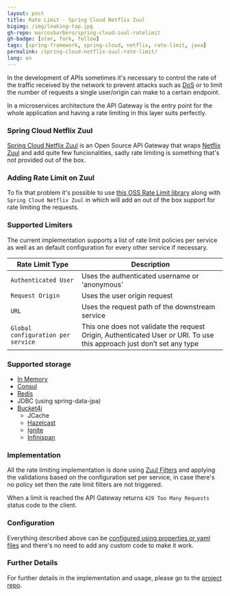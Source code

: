 ```yaml
---
layout: post
title: Rate Limit - Spring Cloud Netflix Zuul
bigimg: /img/leaking-tap.jpg
gh-repo: marcosbarbero/spring-cloud-zuul-ratelimit
gh-badge: [star, fork, follow]
tags: [spring-framework, spring-cloud, netflix, rate-limit, java]
permalink: /spring-cloud-netflix-zuul-rate-limit/
lang: en
---
```


In the development of APIs sometimes it's necessary to control the rate of the traffic received by the network 
to prevent attacks such as [DoS](https://en.wikipedia.org/wiki/Denial-of-service_attack) or to limit the number
of requests a single user/origin can make to a certain endpoint.

In a microservices architecture the API Gateway is the entry point for the whole application and having a rate 
limiting in this layer suits perfectly.

### Spring Cloud Netflix Zuul

[Spring Cloud Netflix Zuul](https://github.com/spring-cloud/spring-cloud-netflix) is an Open Source API Gateway that 
wraps [Netflix Zuul](https://github.com/Netflix/zuul) and add quite few funcionalities, sadly rate limiting is something
that's not provided out of the box.

### Adding Rate Limit on Zuul

To fix that problem it's possible to use [this OSS Rate Limit library](https://github.com/marcosbarbero/spring-cloud-zuul-ratelimit)
along with `Spring Cloud Netflix Zuul` in which will add an out of the box support for rate limiting the requests.

### Supported Limiters

The current implementation supports a list of rate limit policies per service as well as an default configuration for every other
service if necessary.

| Rate Limit Type     | Description                                    |
|---------------------|------------------------------------------------|
|`Authenticated User` | Uses the authenticated username or 'anonymous' |
|`Request Origin`     | Uses the user origin request                   |
|`URL`                | Uses the request path of the downstream service|
|`Global configuration per service` |This one does not validate the request Origin, Authenticated User or URI. To use this approach just don’t set any type |

### Supported storage

  - [In Memory](https://docs.oracle.com/javase/8/docs/api/java/util/concurrent/ConcurrentHashMap.html)
  - [Consul](https://www.consul.io/)
  - [Redis](https://redis.io/)
  - JDBC (using spring-data-jpa)
  - [Bucket4j](https://github.com/vladimir-bukhtoyarov/bucket4j)
    - JCache
    - [Hazelcast](https://hazelcast.com/)
    - [Ignite](https://ignite.apache.org/)
    - [Infinispan](http://infinispan.org/)

### Implementation 

All the rate limiting implementation is done using [Zuul Filters](https://github.com/Netflix/zuul/wiki/Filters) and 
applying the validations based on the configuration set per service, in case there's no policy set then the rate 
limit filters are not triggered.

When a limit is reached the API Gateway returns `429 Too Many Requests` status code to the client.

### Configuration

Everything described above can be [configured using properties or yaml files](https://docs.spring.io/spring-boot/docs/current/reference/html/boot-features-external-config.html)
and there's no need to add any custom code to make it work.

### Further Details

For further details in the implementation and usage, please go to the [project repo](https://github.com/marcosbarbero/spring-cloud-zuul-ratelimit).

